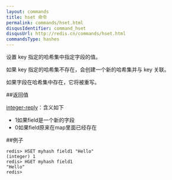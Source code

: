 ```yaml
---
layout: commands
title: hset 命令
permalink: commands/hset.html
disqusIdentifier: command_hset
disqusUrl: http://redis.cn/commands/hset.html
commandsType: hashes
---
```


设置 key 指定的哈希集中指定字段的值。

如果 key 指定的哈希集不存在，会创建一个新的哈希集并与 key 关联。

如果字段在哈希集中存在，它将被重写。

##返回值

[integer-reply](/topics/protocol.html#integer-reply)：含义如下

- 1如果field是一个新的字段
- 0如果field原来在map里面已经存在

##例子

	redis> HSET myhash field1 "Hello"
	(integer) 1
	redis> HGET myhash field1
	"Hello"
	redis> 